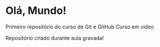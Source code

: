 # Olá, Mundo!
 Primeiro repositório do curso de Git e GitHub Curso em video

 Repositório criado durante aula gravada!

